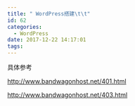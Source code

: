 ```yaml
---
title: " WordPress搭建\t\t"
id: 62
categories:
  - WordPress
date: 2017-12-22 14:17:01
tags:
---
```


具体参考

http://www.bandwagonhost.net/401.html

http://www.bandwagonhost.net/403.html